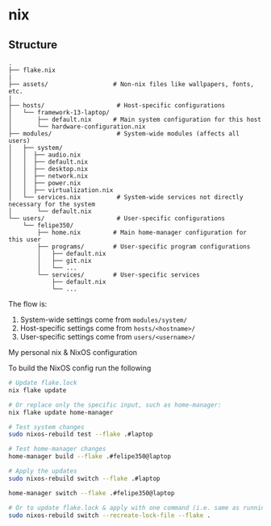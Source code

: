 # nix

## Structure

```
.
├── flake.nix
|
├── assets/                  # Non-nix files like wallpapers, fonts, etc.
|
├── hosts/                    # Host-specific configurations
│   └── framework-13-laptop/
│       ├── default.nix      # Main system configuration for this host
│       └── hardware-configuration.nix
├── modules/                  # System-wide modules (affects all users)
│   ├── system/
│   │  ├── audio.nix
│   │  ├── default.nix
│   │  ├── desktop.nix
│   │  ├── network.nix
│   │  ├── power.nix
│   │  ├── virtualization.nix
│   └── services.nix          # System-wide services not directly necessary for the system
│       └── default.nix
└── users/                    # User-specific configurations
    └── felipe350/
        ├── home.nix         # Main home-manager configuration for this user
        ├── programs/        # User-specific program configurations
        │   ├── default.nix
        │   ├── git.nix
        │   └── ...
        └── services/        # User-specific services
            ├── default.nix
            └── ...
```


The flow is:
1. System-wide settings come from `modules/system/`
2. Host-specific settings come from `hosts/<hostname>/`
3. User-specific settings come from `users/<username>/`


My personal nix & NixOS configuration

To build the NixOS config run the following

```bash
# Update flake.lock
nix flake update

# Or replace only the specific input, such as home-manager:
nix flake update home-manager

# Test system changes
sudo nixos-rebuild test --flake .#laptop

# Test home-manager changes
home-manager build --flake .#felipe350@laptop

# Apply the updates
sudo nixos-rebuild switch --flake .#laptop

home-manager switch --flake .#felipe350@laptop

# Or to update flake.lock & apply with one command (i.e. same as running "nix flake update" before)
sudo nixos-rebuild switch --recreate-lock-file --flake .
```
